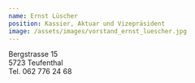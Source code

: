 ```yaml
---
name: Ernst Lüscher
position: Kassier, Aktuar und Vizepräsident
image: /assets/images/vorstand_ernst_luescher.jpg
---
```

Bergstrasse 15  
5723 Teufenthal  
Tel. 062 776 24 68  
